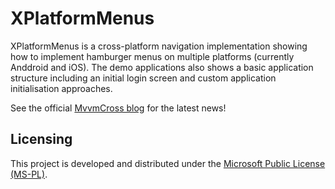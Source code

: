 # XPlatformMenus

XPlatformMenus is a cross-platform navigation implementation showing how to implement hamburger menus on multiple platforms (currently Anddroid and iOS).  The demo applications also shows a basic application structure including an initial login screen and custom application initialisation approaches.

See the official [MvvmCross blog](http://mvvmcross.com/) for the latest news!

Licensing
---------

This project is developed and distributed under the [Microsoft Public License (MS-PL)](http://opensource.org/licenses/ms-pl.html).
